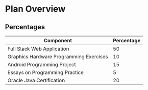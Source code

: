 Plan Overview
============================================

Percentages
-----------

| Component                                 | Percentage |
| ---------                                 | ---------- |
| Full Stack Web Application                | 50         |
| Graphics Hardware Programming Exercises	| 10         |
| Android Programming Project	            | 15         |
| Essays on Programming Practice            | 5          |
| Oracle Java Certification                 | 20         |